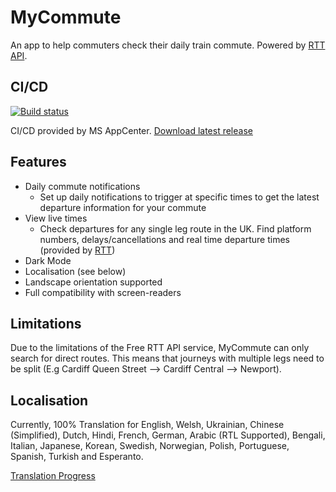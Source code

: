 # MyCommute

An app to help commuters check their daily train commute. Powered by [RTT API](https://api.rtt.io/).

## CI/CD

[![Build status](https://build.appcenter.ms/v0.1/apps/58b8eb34-1cf1-451f-9839-7c68097afca7/branches/main/badge)](https://appcenter.ms)

CI/CD provided by MS AppCenter. [Download latest release](https://install.appcenter.ms/users/tobynott/apps/mycommute/distribution_groups/test%20group)

## Features

- Daily commute notifications
  - Set up daily notifications to trigger at specific times to get the latest departure information for your commute
- View live times
  - Check departures for any single leg route in the UK. Find platform numbers, delays/cancellations and real time departure times (provided by [RTT](https://www.realtimetrains.co.uk/))
- Dark Mode
- Localisation (see below)
- Landscape orientation supported
- Full compatibility with screen-readers

## Limitations

Due to the limitations of the Free RTT API service, MyCommute can only search for direct routes. This means that journeys with multiple legs need to be split (E.g Cardiff Queen Street --> Cardiff Central --> Newport).

## Localisation

Currently, 100% Translation for English, Welsh, Ukrainian, Chinese (Simplified), Dutch, Hindi, French, German, Arabic (RTL Supported), Bengali, Italian, Japanese, Korean, Swedish, Norwegian, Polish, Portuguese, Spanish, Turkish and Esperanto.

[Translation Progress](https://poeditor.com/projects/view?id=617857)
